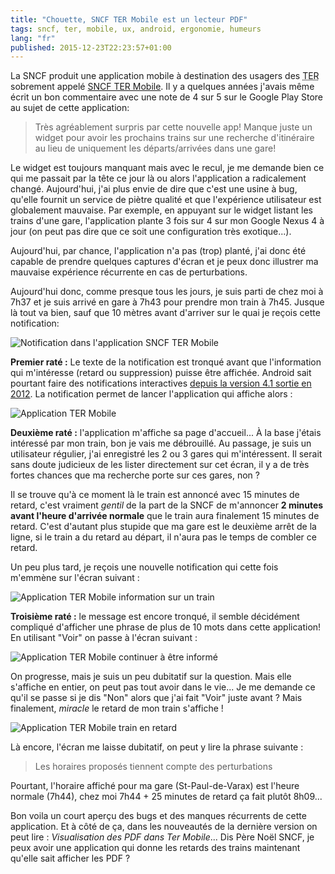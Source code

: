 ```yaml
---
title: "Chouette, SNCF TER Mobile est un lecteur PDF"
tags: sncf, ter, mobile, ux, android, ergonomie, humeurs
lang: "fr"
published: 2015-12-23T22:23:57+01:00
---
```


La SNCF produit une application mobile à destination des usagers des <acronym
title="Train Express Régional">TER</acronym> sobrement appelé [SNCF TER
Mobile](https://play.google.com/store/apps/details?id=com.ter.androidapp&hl=fr).
Il y a quelques années j'avais même écrit un bon commentaire avec une note de 4
sur 5 sur le Google Play Store au sujet de cette application:

> Très agréablement surpris par cette nouvelle app! Manque juste un widget pour
> avoir les prochains trains sur une recherche d'itinéraire au lieu de
> uniquement les départs/arrivées dans une gare! 

Le widget est toujours manquant mais avec le recul, je me demande bien ce qui me
passait par la tête ce jour là ou alors l'application a radicalement changé.
Aujourd'hui, j'ai plus envie de dire que c'est une usine à bug, qu'elle fournit
un service de piètre qualité et que l'expérience utilisateur est globalement mauvaise. Par
exemple, en appuyant sur le widget listant les trains d'une gare, l'application
plante 3 fois sur 4 sur mon Google Nexus 4 à jour (on peut pas dire que ce soit
une configuration très exotique...).

Aujourd'hui, par chance, l'application n'a pas (trop)
planté, j'ai donc été capable de prendre quelques captures d'écran et je peux
donc illustrer ma mauvaise expérience récurrente en cas de perturbations.

Aujourd'hui donc, comme presque tous les jours, je suis parti de chez moi à 7h37
et je suis arrivé en gare à 7h43 pour prendre mon train à 7h45. Jusque là tout
va bien, sauf que 10 mètres avant d'arriver sur le quai je reçois cette
notification:

![Notification dans l'application SNCF TER
Mobile](/images/660x/notification-retard-ter.png "Pas très informative cette
notification")

**Premier raté&nbsp;:** Le texte de la notification est tronqué avant que
l'information qui m'intéresse (retard ou suppression) puisse être affichée.
Android sait pourtant faire des notifications interactives [depuis la version 4.1 sortie en
2012](https://developer.android.com/about/versions/android-4.1.html#UI). La
notification permet de lancer l'application qui affiche alors&nbsp;:

![Application TER Mobile](/images/330x/application-ter-mobile.png
"Euh je voulais les informations d'un train")

**Deuxième raté&nbsp;:** l'application m'affiche sa page d'accueil... À la base
j'étais intéressé par mon train, bon je vais me
débrouillé. Au passage, je suis un utilisateur régulier, j'ai enregistré les 2
ou 3 gares qui m'intéressent. Il serait sans doute judicieux de les lister
directement sur cet écran, il y a de très fortes chances que ma recherche porte
sur ces gares, non&nbsp;?

Il se trouve qu'à ce moment là le train est annoncé avec 15 minutes de retard,
c'est vraiment *gentil* de la part de la SNCF de m'annoncer **2 minutes avant
l'heure d'arrivée normale** que le train aura finalement 15 minutes de retard. C'est
d'autant plus stupide que ma gare est le deuxième arrêt de la ligne, si le
train a du retard au départ, il n'aura pas le temps de combler ce retard.

Un peu plus tard, je reçois une nouvelle notification qui cette fois m'emmène
sur l'écran suivant&nbsp;:

![Application TER Mobile information sur un train](/images/330x/application-ter-mobile-info-train.png
"Toujours pas le droit à une information complète")

**Troisième raté&nbsp;:** le message est encore tronqué, il semble décidément
compliqué d'afficher une phrase de plus de 10 mots dans cette application! En
utilisant "Voir" on passe à l'écran suivant&nbsp;:

![Application TER Mobile continuer à être informé](/images/330x/application-ter-mobile-info-train-encore.png
"Je suppose que oui ?")

On progresse, mais je suis un peu dubitatif sur la question. Mais elle s'affiche
en entier, on peut pas tout avoir dans le vie... Je me demande ce qu'il se passe
si je dis "Non" alors que j'ai fait "Voir" juste avant&nbsp;? Mais finalement,
*miracle* le retard de mon train s'affiche&nbsp;!

![Application TER Mobile train en retard](/images/330x/application-ter-mobile-train-retard.png
"Application TER Mobile train en retard")

Là encore, l'écran me laisse dubitatif, on peut y lire la phrase suivante&nbsp;:

> Les horaires proposés tiennent compte des perturbations

Pourtant, l'horaire affiché pour ma gare (St-Paul-de-Varax) est l'heure normale
(7h44), chez moi 7h44 + 25 minutes de retard ça fait plutôt 8h09...

Bon voila un court aperçu des bugs et des manques récurrents de cette application. Et à
côté de ça, dans les nouveautés de la dernière version on peut lire&nbsp;:
*Visualisation des PDF dans Ter Mobile*... Dis Père Noël SNCF, je peux avoir une
application qui donne les retards des trains maintenant qu'elle sait afficher les
PDF&nbsp;?
